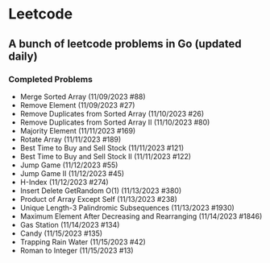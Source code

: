 # Leetcode

## A bunch of leetcode problems in Go (updated daily)

### Completed Problems
- Merge Sorted Array (11/09/2023 #88)
- Remove Element (11/09/2023 #27)
- Remove Duplicates from Sorted Array (11/10/2023 #26)
- Remove Duplicates from Sorted Array II (11/10/2023 #80)
- Majority Element (11/11/2023 #169)
- Rotate Array (11/11/2023 #189)
- Best Time to Buy and Sell Stock (11/11/2023 #121)
- Best Time to Buy and Sell Stock II (11/11/2023 #122)
- Jump Game (11/12/2023 #55)
- Jump Game II (11/12/2023 #45)
- H-Index (11/12/2023 #274)
- Insert Delete GetRandom O(1) (11/13/2023 #380)
- Product of Array Except Self (11/13/2023 #238)
- Unique Length-3 Palindromic Subsequences (11/13/2023 #1930)
- Maximum Element After Decreasing and Rearranging (11/14/2023 #1846)
- Gas Station (11/14/2023 #134)
- Candy (11/15/2023 #135)
- Trapping Rain Water (11/15/2023 #42)
- Roman to Integer (11/15/2023 #13)